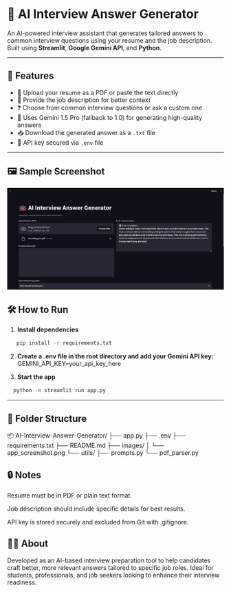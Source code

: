 
# 💼 AI Interview Answer Generator

An AI-powered interview assistant that generates tailored answers to common interview questions using your resume and the job description. Built using **Streamlit**, **Google Gemini API**, and **Python**.

---

## 🚀 Features

- 📄 Upload your resume as a PDF or paste the text directly
- 📝 Provide the job description for better context
- ❓ Choose from common interview questions or ask a custom one
- 🤖 Uses Gemini 1.5 Pro (fallback to 1.0) for generating high-quality answers
- 📥 Download the generated answer as a `.txt` file
- 🔐 API key secured via `.env` file

---

## 🖼️ Sample Screenshot

![App Screenshot](images/app_screenshot2.png)



## 🛠️ How to Run

1. **Install dependencies**

```bash
   pip install -r requirements.txt
```
2. **Create a .env file in the root directory and add your Gemini API key:**
GEMINI_API_KEY=your_api_key_here


3. **Start the app**

```bash
  python -m streamlit run app.py
```
---

## 📁 Folder Structure
📦 AI-Interview-Answer-Generator/
├── app.py
├── .env
├── requirements.txt
├── README.md
├── images/
│   └── app_screenshot.png
└── utils/
    ├── prompts.py
    └── pdf_parser.py


## 🔒 Notes
Resume must be in PDF or plain text format.

Job description should include specific details for best results.

API key is stored securely and excluded from Git with .gitignore.

## 🙋‍♀️ About
Developed as an AI-based interview preparation tool to help candidates craft better, more relevant answers tailored to specific job roles. Ideal for students, professionals, and job seekers looking to enhance their interview readiness.